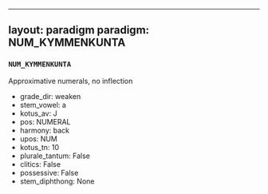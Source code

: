 
---
layout: paradigm
paradigm: NUM_KYMMENKUNTA
---
### ` NUM_KYMMENKUNTA `

Approximative numerals, no inflection
* grade_dir: weaken
* stem_vowel: a
* kotus_av: J
* pos: NUMERAL
* harmony: back
* upos: NUM
* kotus_tn: 10
* plurale_tantum: False
* clitics: False
* possessive: False
* stem_diphthong: None
